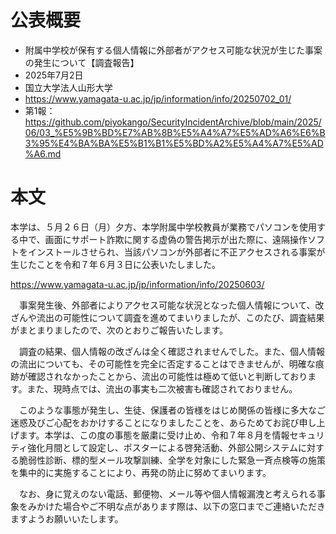 # 公表概要
-  附属中学校が保有する個人情報に外部者がアクセス可能な状況が生じた事案の発生について【調査報告】
- 2025年7月2日
- 国立大学法人山形大学
- https://www.yamagata-u.ac.jp/jp/information/info/20250702_01/
- 第1報：https://github.com/piyokango/SecurityIncidentArchive/blob/main/2025/06/03_%E5%9B%BD%E7%AB%8B%E5%A4%A7%E5%AD%A6%E6%B3%95%E4%BA%BA%E5%B1%B1%E5%BD%A2%E5%A4%A7%E5%AD%A6.md

#  本文
本学は、５月２６日（月）夕方、本学附属中学校教員が業務でパソコンを使用する中で、画面にサポート詐欺に関する虚偽の警告掲示が出た際に、遠隔操作ソフトをインストールさせられ、当該パソコンが外部者に不正アクセスされる事案が生じたことを令和７年６月３日に公表いたしました。

https://www.yamagata-u.ac.jp/jp/information/info/20250603/ 

　事案発生後、外部者によりアクセス可能な状況となった個人情報について、改ざんや流出の可能性について調査を進めてまいりましたが、このたび、調査結果がまとまりましたので、次のとおりご報告いたします。

　調査の結果、個人情報の改ざんは全く確認されませんでした。また、個人情報の流出についても、その可能性を完全に否定することはできませんが、明確な痕跡が確認されなかったことから、流出の可能性は極めて低いと判断しております。また、現時点では、流出の事実も二次被害も確認されておりません。

　このような事態が発生し、生徒、保護者の皆様をはじめ関係の皆様に多大なご迷惑及びご心配をおかけすることになりましたことを、あらためてお詫び申し上げます。本学は、この度の事態を厳粛に受け止め、令和７年８月を情報セキュリティ強化月間として設定し、ポスターによる啓発活動、外部公開システムに対する脆弱性診断、標的型メール攻撃訓練、全学を対象にした緊急一斉点検等の施策を集中的に実施することにより、再発の防止に努めてまいります。

　なお、身に覚えのない電話、郵便物、メール等や個人情報漏洩と考えられる事象をみかけた場合やご不明な点があります際は、以下の窓口までご連絡いただきますようお願いいたします。
